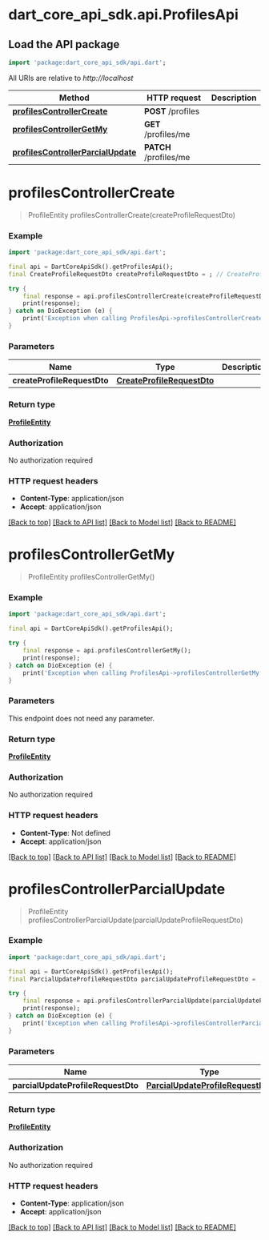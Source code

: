 # dart_core_api_sdk.api.ProfilesApi

## Load the API package
```dart
import 'package:dart_core_api_sdk/api.dart';
```

All URIs are relative to *http://localhost*

Method | HTTP request | Description
------------- | ------------- | -------------
[**profilesControllerCreate**](ProfilesApi.md#profilescontrollercreate) | **POST** /profiles | 
[**profilesControllerGetMy**](ProfilesApi.md#profilescontrollergetmy) | **GET** /profiles/me | 
[**profilesControllerParcialUpdate**](ProfilesApi.md#profilescontrollerparcialupdate) | **PATCH** /profiles/me | 


# **profilesControllerCreate**
> ProfileEntity profilesControllerCreate(createProfileRequestDto)



### Example
```dart
import 'package:dart_core_api_sdk/api.dart';

final api = DartCoreApiSdk().getProfilesApi();
final CreateProfileRequestDto createProfileRequestDto = ; // CreateProfileRequestDto | 

try {
    final response = api.profilesControllerCreate(createProfileRequestDto);
    print(response);
} catch on DioException (e) {
    print('Exception when calling ProfilesApi->profilesControllerCreate: $e\n');
}
```

### Parameters

Name | Type | Description  | Notes
------------- | ------------- | ------------- | -------------
 **createProfileRequestDto** | [**CreateProfileRequestDto**](CreateProfileRequestDto.md)|  | 

### Return type

[**ProfileEntity**](ProfileEntity.md)

### Authorization

No authorization required

### HTTP request headers

 - **Content-Type**: application/json
 - **Accept**: application/json

[[Back to top]](#) [[Back to API list]](../README.md#documentation-for-api-endpoints) [[Back to Model list]](../README.md#documentation-for-models) [[Back to README]](../README.md)

# **profilesControllerGetMy**
> ProfileEntity profilesControllerGetMy()



### Example
```dart
import 'package:dart_core_api_sdk/api.dart';

final api = DartCoreApiSdk().getProfilesApi();

try {
    final response = api.profilesControllerGetMy();
    print(response);
} catch on DioException (e) {
    print('Exception when calling ProfilesApi->profilesControllerGetMy: $e\n');
}
```

### Parameters
This endpoint does not need any parameter.

### Return type

[**ProfileEntity**](ProfileEntity.md)

### Authorization

No authorization required

### HTTP request headers

 - **Content-Type**: Not defined
 - **Accept**: application/json

[[Back to top]](#) [[Back to API list]](../README.md#documentation-for-api-endpoints) [[Back to Model list]](../README.md#documentation-for-models) [[Back to README]](../README.md)

# **profilesControllerParcialUpdate**
> ProfileEntity profilesControllerParcialUpdate(parcialUpdateProfileRequestDto)



### Example
```dart
import 'package:dart_core_api_sdk/api.dart';

final api = DartCoreApiSdk().getProfilesApi();
final ParcialUpdateProfileRequestDto parcialUpdateProfileRequestDto = ; // ParcialUpdateProfileRequestDto | 

try {
    final response = api.profilesControllerParcialUpdate(parcialUpdateProfileRequestDto);
    print(response);
} catch on DioException (e) {
    print('Exception when calling ProfilesApi->profilesControllerParcialUpdate: $e\n');
}
```

### Parameters

Name | Type | Description  | Notes
------------- | ------------- | ------------- | -------------
 **parcialUpdateProfileRequestDto** | [**ParcialUpdateProfileRequestDto**](ParcialUpdateProfileRequestDto.md)|  | 

### Return type

[**ProfileEntity**](ProfileEntity.md)

### Authorization

No authorization required

### HTTP request headers

 - **Content-Type**: application/json
 - **Accept**: application/json

[[Back to top]](#) [[Back to API list]](../README.md#documentation-for-api-endpoints) [[Back to Model list]](../README.md#documentation-for-models) [[Back to README]](../README.md)

